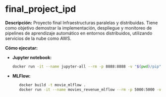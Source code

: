 # final_project_ipd

**Descripción:**
Proyecto final Infraestructuras paralelas y distribuidas.
Tiene como objetivo demostrar la implementación, despliegue y
monitoreo de pipelines de aprendizaje automático en entornos distribuidos, utilizando servicios
de la nube como AWS.

**Cómo ejecutar:**

- **Jupyter notebook:**
   ```bash
   docker run -it --name jupyter-all --rm -p 8888:8888 -v "$(pwd)/pip":/pip -v "$(pwd)/notebook":/home/jovyan -v "$(pwd)/data":/home/jovyan/data -v "$(pwd)/model":/home/jovyan/model jupyter/datascience-notebook


- **MLFlow:**
   ```bash
      docker build -t movie_mlflow .
      docker run -it --name movies_revenue_mlflow --rm -p 5000:5000 -v "$(pwd)/data":/app/data -v "$(pwd)/model":/app/model movie_mlflow
